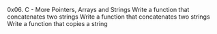0x06. C - More Pointers, Arrays and Strings
Write a function that concatenates two strings
Write a function that concatenates two strings
Write a function that copies a string
